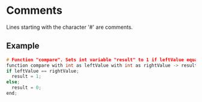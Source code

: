 # Comments

Lines starting with the character '#' are comments.

## Example

```cpp
# Function "compare". Sets int variable "result" to 1 if leftValue equals rightValue. Otherwise, sets "result" to 0.
function compare with int as leftValue with int as rightValue -> result;
if leftValue == rightValue;
  result = 1;
else;
  result = 0;
end;
```
